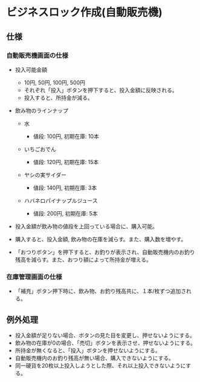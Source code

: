 # ビジネスロック作成(自動販売機)

## 仕様

### 自動販売機画面の仕様
- 投入可能金額
  - 10円, 50円, 100円, 500円
  - それぞれ「投入」ボタンを押下すると、投入金額に反映される。
  - 投入すると、所持金が減る。

- 飲み物のラインナップ
  - 水
    - 値段: 100円, 初期在庫: 10本

  - いちごおでん
    - 値段: 120円, 初期在庫: 15本

  - ヤシの実サイダー
    - 値段: 140円, 初期在庫: 3本

  - ハバネロパイナップルジュース
    - 値段: 200円, 初期在庫: 5本

- 投入金額が飲み物の値段を上回っている場合に、購入可能。
- 購入すると、投入金額, 飲み物の在庫を減らす。また、購入数を増やす。
- 「おつりボタン」を押下すると、お釣りが表示され、自動販売機内のお釣り残高を減らす。また、おつり額によって所持金が増える。

### 在庫管理画面の仕様
- 「補充」ボタン押下時に、飲み物、お釣り残高共に、１本/枚ずつ追加される。


## 例外処理
- 投入金額が足りない場合、ボタンの見た目を変更し、押せないようにする。
- 飲み物の在庫が0の場合、「売切」ボタンを表示させ、押せないようにする。
- 所持金が無くなると、「投入」ボタンを押せないようにする。
- 自動販売機内のお釣り残高が無い場合、購入できないようにする。
- 同一硬貨を20枚以上投入しようとした際、それ以上投入できないようにする。
